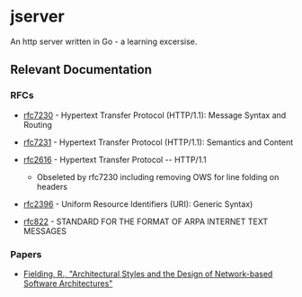 # jserver
An http server written in Go - a learning excersise.

## Relevant Documentation

### RFCs
- [rfc7230](https://tools.ietf.org/html/rfc7230) - Hypertext Transfer Protocol (HTTP/1.1): Message Syntax and Routing
- [rfc7231](https://tools.ietf.org/html/rfc7231) - Hypertext Transfer Protocol (HTTP/1.1): Semantics and Content

- [rfc2616](https://tools.ietf.org/html/rfc2616) - Hypertext Transfer Protocol -- HTTP/1.1
    - Obseleted by rfc7230 including removing OWS for line folding on headers
- [rfc2396](https://tools.ietf.org/html/rfc2396) - Uniform Resource Identifiers (URI): Generic Syntax)
- [rfc822](https://tools.ietf.org/html/rfc822) - STANDARD FOR THE FORMAT OF ARPA INTERNET TEXT MESSAGES

### Papers
- [Fielding, R., "Architectural Styles and the Design of Network-based Software Architectures"](http://roy.gbiv.com/pubs/dissertation/top.htm)

